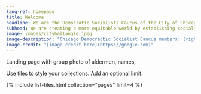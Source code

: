 ```yaml
---
lang-ref: homepage
title: Welcome
headline: We are the Democratic Socialists Caucus of the City of Chicago
subhead: We are creating a more equitable world by establishing socialism as a political force. We believe our governments and economy should operate, through social ownership, for the benefit of all.
image: images/cityhallangle.jpeg
image-description: "Chicago Democractic Socialist Caucus members: (right to left)..."
image-credit: "[image credit here](https://google.com)"
---
```


Landing page with group photo of aldermen, names,

Use tiles to style your collections. Add an optional limit.

{% include list-tiles.html collection="pages" limit=4 %}

